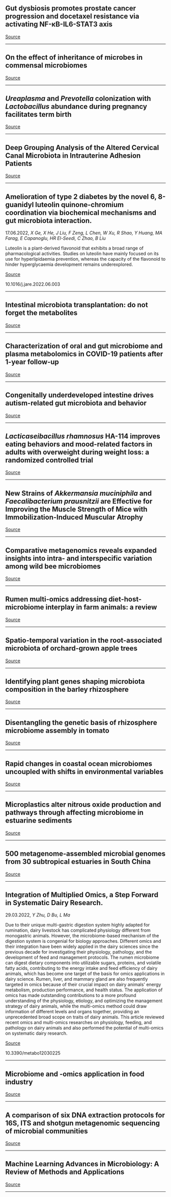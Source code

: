 ## Gut dysbiosis promotes prostate cancer progression and docetaxel resistance via activating NF-κB-IL6-STAT3 axis

[Source](https://doi.org/10.1186/s40168-022-01289-w)

---

## On the effect of inheritance of microbes in commensal microbiomes

[Source](https://doi.org/10.1186/s12862-022-02029-2)

---

## <em>Ureaplasma</em> and <em>Prevotella</em> colonization with <em>Lactobacillus</em> abundance during pregnancy facilitates term birth

[Source](https://doi.org/10.1038/s41598-022-13871-1)

---

## Deep Grouping Analysis of the Altered Cervical Canal Microbiota in Intrauterine Adhesion Patients

[Source](https://doi.org/10.1007/s43032-022-01006-w)

---

## Amelioration of type 2 diabetes by the novel 6, 8-guanidyl luteolin quinone-chromium coordination via biochemical mechanisms and gut microbiota interaction.
 17.06.2022, _X Ge, X He, J Liu, F Zeng, L Chen, W Xu, R Shao, Y Huang, MA Farag, E Capanoglu, HR El-Seedi, C Zhao, B Liu_


Luteolin is a plant-derived flavonoid that exhibits a broad range of pharmacological activities. Studies on luteolin have mainly focused on its use for hyperlipidaemia prevention, whereas the capacity of the flavonoid to hinder hyperglycaemia development remains underexplored.

[Source](https://doi.org/10.1016/S2468-1253(22)00101-7)

10.1016/j.jare.2022.06.003

---

## Intestinal microbiota transplantation: do not forget the metabolites

[Source](https://doi.org/10.1016/S2468-1253(22)00101-7)

---

## Characterization of oral and gut microbiome and plasma metabolomics in COVID-19 patients after 1-year follow-up

[Source](https://doi.org/10.1186/s40779-022-00387-y)

---

## Congenitally underdeveloped intestine drives autism-related gut microbiota and behavior

[Source](https://doi.org/10.1016/j.bbi.2022.06.006)

---

## <em>Lacticaseibacillus rhamnosus</em> HA-114 improves eating behaviors and mood-related factors in adults with overweight during weight loss: a randomized controlled trial

[Source](https://doi.org/10.1080/1028415X.2022.2081288)

---

## New Strains of <em>Akkermansia muciniphila</em> and <em>Faecalibacterium prausnitzii</em> are Effective for Improving the Muscle Strength of Mice with Immobilization-Induced Muscular Atrophy

[Source](https://doi.org/10.1089/jmf.2021.K.0148)

---

## Comparative metagenomics reveals expanded insights into intra- and interspecific variation among wild bee microbiomes

[Source](https://doi.org/10.1038/s42003-022-03535-1)

---

## Rumen multi-omics addressing diet-host-microbiome interplay in farm animals: a review

[Source](https://doi.org/10.1080/10495398.2022.2078979)

---

## Spatio-temporal variation in the root-associated microbiota of orchard-grown apple trees

[Source](https://doi.org/10.1186/s40793-022-00427-z)

---

## Identifying plant genes shaping microbiota composition in the barley rhizosphere

[Source](https://doi.org/10.1038/s41467-022-31022-y)

---

## Disentangling the genetic basis of rhizosphere microbiome assembly in tomato

[Source](https://doi.org/10.1038/s41467-022-30849-9)

---

## Rapid changes in coastal ocean microbiomes uncoupled with shifts in environmental variables

[Source](https://doi.org/10.1111/1462-2920.16086)

---

## Microplastics alter nitrous oxide production and pathways through affecting microbiome in estuarine sediments

[Source](https://doi.org/10.1016/j.watres.2022.118733)

---

## 500 metagenome-assembled microbial genomes from 30 subtropical estuaries in South China

[Source](https://doi.org/10.1038/s41597-022-01433-z)

---

## Integration of Multiplied Omics, a Step Forward in Systematic Dairy Research.
 29.03.2022, _Y Zhu, D Bu, L Ma_


Due to their unique multi-gastric digestion system highly adapted for rumination, dairy livestock has complicated physiology different from monogastric animals. However, the microbiome-based mechanism of the digestion system is congenial for biology approaches. Different omics and their integration have been widely applied in the dairy sciences since the previous decade for investigating their physiology, pathology, and the development of feed and management protocols. The rumen microbiome can digest dietary components into utilizable sugars, proteins, and volatile fatty acids, contributing to the energy intake and feed efficiency of dairy animals, which has become one target of the basis for omics applications in dairy science. Rumen, liver, and mammary gland are also frequently targeted in omics because of their crucial impact on dairy animals' energy metabolism, production performance, and health status. The application of omics has made outstanding contributions to a more profound understanding of the physiology, etiology, and optimizing the management strategy of dairy animals, while the multi-omics method could draw information of different levels and organs together, providing an unprecedented broad scope on traits of dairy animals. This article reviewed recent omics and multi-omics researches on physiology, feeding, and pathology on dairy animals and also performed the potential of multi-omics on systematic dairy research.

[Source](https://doi.org/10.1016/j.ijfoodmicro.2022.109781)

10.3390/metabo12030225

---

## Microbiome and -omics application in food industry

[Source](https://doi.org/10.1016/j.ijfoodmicro.2022.109781)

---

## A comparison of six DNA extraction protocols for 16S, ITS&nbsp;and shotgun metagenomic sequencing of microbial communities

[Source](https://doi.org/10.2144/btn-2022-0032)

---

## Machine Learning Advances in Microbiology: A Review of Methods and Applications

[Source](https://doi.org/10.3389/fmicb.2022.925454)

---

